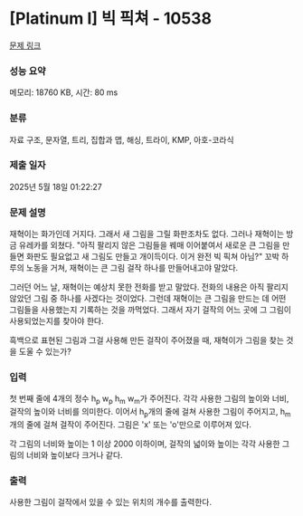 # [Platinum I] 빅 픽쳐 - 10538 

[문제 링크](https://www.acmicpc.net/problem/10538) 

### 성능 요약

메모리: 18760 KB, 시간: 80 ms

### 분류

자료 구조, 문자열, 트리, 집합과 맵, 해싱, 트라이, KMP, 아호-코라식

### 제출 일자

2025년 5월 18일 01:22:27

### 문제 설명

<p>재혁이는 화가인데 거지다. 그래서 새 그림을 그릴 화판조차도 없다. 그러나 재혁이는 방금 유레카를 외쳤다. "아직 팔리지 않은 그림들을 꿰매 이어붙여서 새로운 큰 그림을 만들면 화판도 필요없고 새 그림도 만들고 개이득이다. 이거 완전 빅 픽쳐 아님?" 꼬박 하루의 노동을 거쳐, 재혁이는 큰 그림 걸작 하나를 만들어내고야 말았다.</p>

<p>그러던 어느 날, 재혁이는 예상치 못한 전화를 받고 말았다. 전화의 내용은 아직 팔리지 않았던 그림 중 하나를 사겠다는 것이었다. 그런데 재혁이는 큰 그림을 만드는 데 어떤 그림들을 사용했는지 기록하는 것을 까먹었다. 그래서 자기 걸작의 어느 곳에 그 그림이 사용되었는지를 찾아야 한다.</p>

<p>흑백으로 표현된 그림과 그걸 사용해 만든 걸작이 주어졌을 때, 재혁이가 그림을 찾는 것을 도울 수 있는가? </p>

### 입력 

 <p>첫 번째 줄에 4개의 정수 h<sub>p</sub> w<sub>p</sub> h<sub>m</sub> w<sub>m</sub>가 주어진다. 각각 사용한 그림의 높이와 너비, 걸작의 높이와 너비를 의미한다. 이어서 h<sub>p</sub>개의 줄에 걸쳐 사용한 그림이 주어지고, h<sub>m</sub>개의 줄에 걸쳐 걸작이 주어진다. 그림은 'x' 또는 'o'만으로 이루어져 있다.</p>

<p>각 그림의 너비와 높이는 1 이상 2000 이하이며, 걸작의 넓이와 높이는 각각 사용한 그림의 너비와 높이보다 크거나 같다.</p>

### 출력 

 <p>사용한 그림이 걸작에서 있을 수 있는 위치의 개수를 출력한다.</p>

